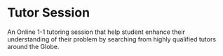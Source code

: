 # Tutor Session
An Online 1-1 tutoring session that help student enhance their understanding of their problem by searching from highly qualified tutors around the Globe.
